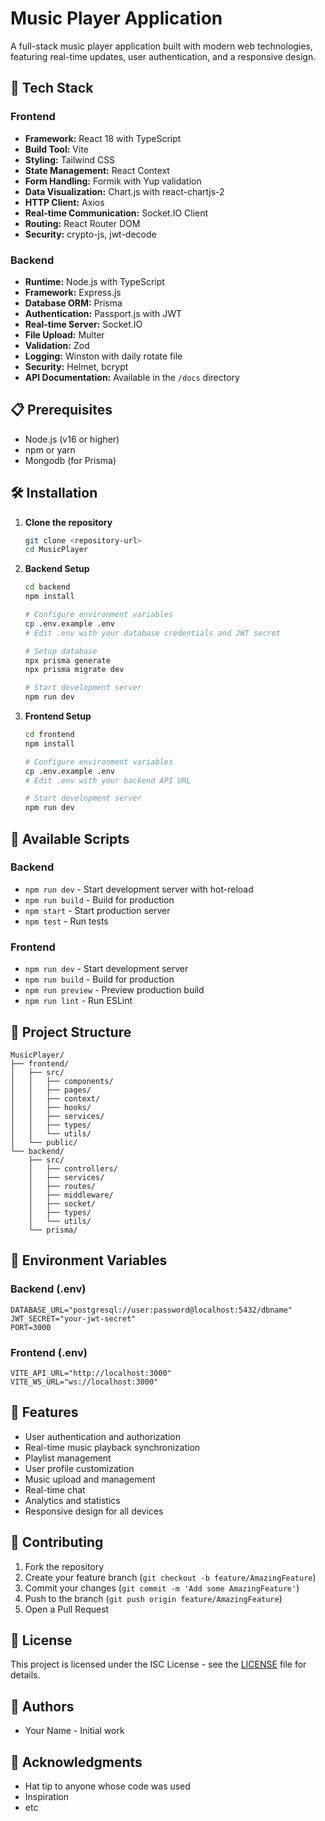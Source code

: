 # Music Player Application

A full-stack music player application built with modern web technologies, featuring real-time updates, user authentication, and a responsive design.

## 🚀 Tech Stack

### Frontend
- **Framework:** React 18 with TypeScript
- **Build Tool:** Vite
- **Styling:** Tailwind CSS
- **State Management:** React Context
- **Form Handling:** Formik with Yup validation
- **Data Visualization:** Chart.js with react-chartjs-2
- **HTTP Client:** Axios
- **Real-time Communication:** Socket.IO Client
- **Routing:** React Router DOM
- **Security:** crypto-js, jwt-decode

### Backend
- **Runtime:** Node.js with TypeScript
- **Framework:** Express.js
- **Database ORM:** Prisma
- **Authentication:** Passport.js with JWT
- **Real-time Server:** Socket.IO
- **File Upload:** Multer
- **Validation:** Zod
- **Logging:** Winston with daily rotate file
- **Security:** Helmet, bcrypt
- **API Documentation:** Available in the `/docs` directory

## 📋 Prerequisites

- Node.js (v16 or higher)
- npm or yarn
- Mongodb (for Prisma)

## 🛠️ Installation

1. **Clone the repository**
   ```bash
   git clone <repository-url>
   cd MusicPlayer
   ```

2. **Backend Setup**
   ```bash
   cd backend
   npm install
   
   # Configure environment variables
   cp .env.example .env
   # Edit .env with your database credentials and JWT secret
   
   # Setup database
   npx prisma generate
   npx prisma migrate dev
   
   # Start development server
   npm run dev
   ```

3. **Frontend Setup**
   ```bash
   cd frontend
   npm install
   
   # Configure environment variables
   cp .env.example .env
   # Edit .env with your backend API URL
   
   # Start development server
   npm run dev
   ```

## 🚦 Available Scripts

### Backend
- `npm run dev` - Start development server with hot-reload
- `npm run build` - Build for production
- `npm start` - Start production server
- `npm test` - Run tests

### Frontend
- `npm run dev` - Start development server
- `npm run build` - Build for production
- `npm run preview` - Preview production build
- `npm run lint` - Run ESLint

## 📁 Project Structure

```
MusicPlayer/
├── frontend/
│   ├── src/
│   │   ├── components/
│   │   ├── pages/
│   │   ├── context/
│   │   ├── hooks/
│   │   ├── services/
│   │   ├── types/
│   │   └── utils/
│   └── public/
└── backend/
    ├── src/
    │   ├── controllers/
    │   ├── services/
    │   ├── routes/
    │   ├── middleware/
    │   ├── socket/
    │   ├── types/
    │   └── utils/
    └── prisma/
```

## 🔐 Environment Variables

### Backend (.env)
```
DATABASE_URL="postgresql://user:password@localhost:5432/dbname"
JWT_SECRET="your-jwt-secret"
PORT=3000
```

### Frontend (.env)
```
VITE_API_URL="http://localhost:3000"
VITE_WS_URL="ws://localhost:3000"
```

## 🌟 Features

- User authentication and authorization
- Real-time music playback synchronization
- Playlist management
- User profile customization
- Music upload and management
- Real-time chat
- Analytics and statistics
- Responsive design for all devices

## 🤝 Contributing

1. Fork the repository
2. Create your feature branch (`git checkout -b feature/AmazingFeature`)
3. Commit your changes (`git commit -m 'Add some AmazingFeature'`)
4. Push to the branch (`git push origin feature/AmazingFeature`)
5. Open a Pull Request

## 📝 License

This project is licensed under the ISC License - see the [LICENSE](LICENSE) file for details.

## 👥 Authors

- Your Name - Initial work

## 🙏 Acknowledgments

- Hat tip to anyone whose code was used
- Inspiration
- etc 
